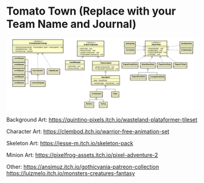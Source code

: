 # Tomato Town (Replace with your Team Name and Journal)


<img src="images/architecture.png" width="1100">


Background Art:
https://quintino-pixels.itch.io/wasteland-plataformer-tileset

Character Art:
https://clembod.itch.io/warrior-free-animation-set

Skeleton Art:
https://jesse-m.itch.io/skeleton-pack

Minion Art:
https://pixelfrog-assets.itch.io/pixel-adventure-2



Other:
https://ansimuz.itch.io/gothicvania-patreon-collection
https://luizmelo.itch.io/monsters-creatures-fantasy
